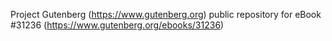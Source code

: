 Project Gutenberg (https://www.gutenberg.org) public repository for eBook #31236 (https://www.gutenberg.org/ebooks/31236)
